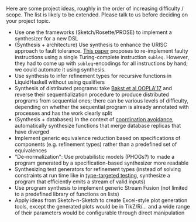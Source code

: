 Here are some project ideas, roughly in the order of increasing difficulty / scope. The list is likely to be extended. Please talk to us before deciding on your project topic.

* Use one the frameworks (Sketch/Rosette/PROSE) to implement a synthesizer for a new DSL
* (Synthesis + architecture) Use synthesis to enhance the URISC approach to fault tolerance. [This paper](http://ieeexplore.ieee.org/document/6679035) proposes to re-implement faulty instructions using a single Turing-complete instruction `subleq`. However, they had to come up with `subleq`-encodings for all instructions by hand; we could automate it using synthesis.
* Use synthesis to infer refinement types for recursive functions in LiquidHaskell without using qualifiers
* Synthesis of distributed programs: take [Bakst et al OOPLA'17](http://abakst.github.io/oopsla17.pdf) and reverse their sequentialization procedure to produce distributed programs from sequential ones; there can be various levels of difficulty, depending on whether the sequential program is already annotated with processes and has the work clearly split
* (Synthesis + databases) In the context of [coordination avoidance](www.vldb.org/pvldb/vol8/p185-bailis.pdf), automatically synthesize functions that merge database replicas that have diverged
* Implement generic equivalence reduction based on specifications of components (e.g. refinement types) rather than a predefined set of equivalences
* "De-normalization": Use probabilistic models (PHOGs?) to made a program generated by a specification-based synthesizer more readable
* Synthesizing test generators for refinement types (instead of solving constraints at run time like in [type-targeted testing](https://link.springer.com/chapter/10.1007%2F978-3-662-46669-8_33), synthesize a program that efficiently emits a stream of valid inputs)
* Use program synthesis to implement generic Stream Fusion (not limited to a predefined library of functions on lists)
* Apply ideas from Sketch-n-Sketch to create Excel-style plot generation tools, except the generated plots would be in TikZ/R/... and a wide range of their parameters would be configurable through direct manipulation
